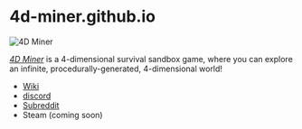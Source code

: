 # 4d-miner.github.io

![4D Miner][logo]

*[4D Miner](https://4d-miner.fandom.com/wiki/4D_Miner)* is a 4-dimensional survival sandbox game, where you can explore an infinite, procedurally-generated, 4-dimensional world!

* [Wiki](https://4d-miner.fandom.com)
* [discord](https://discord.gg/jda6u2vQ)
* [Subreddit](https://reddit.com/r/4D_Miner)
* Steam (coming soon)

[logo]: https://4d-miner.github.io/logo.png "4D Miner"
